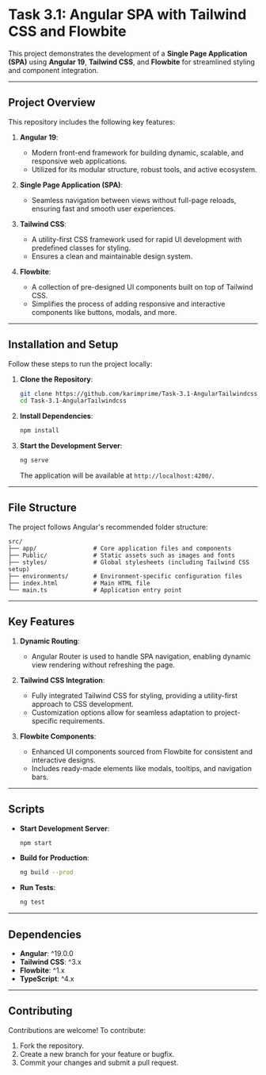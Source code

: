 # Task 3.1: Angular SPA with Tailwind CSS and Flowbite

This project demonstrates the development of a **Single Page Application (SPA)** using **Angular 19**, **Tailwind CSS**, and **Flowbite** for streamlined styling and component integration.

---

## Project Overview

This repository includes the following key features:

1. **Angular 19**:
   - Modern front-end framework for building dynamic, scalable, and responsive web applications.
   - Utilized for its modular structure, robust tools, and active ecosystem.

2. **Single Page Application (SPA)**:
   - Seamless navigation between views without full-page reloads, ensuring fast and smooth user experiences.

3. **Tailwind CSS**:
   - A utility-first CSS framework used for rapid UI development with predefined classes for styling.
   - Ensures a clean and maintainable design system.

4. **Flowbite**:
   - A collection of pre-designed UI components built on top of Tailwind CSS.
   - Simplifies the process of adding responsive and interactive components like buttons, modals, and more.

---

## Installation and Setup

Follow these steps to run the project locally:

1. **Clone the Repository**:
   ```bash
   git clone https://github.com/karimprime/Task-3.1-AngularTailwindcss.git
   cd Task-3.1-AngularTailwindcss
   ```

2. **Install Dependencies**:
   ```bash
   npm install
   ```

3. **Start the Development Server**:
   ```bash
   ng serve
   ```
   The application will be available at `http://localhost:4200/`.

---

## File Structure

The project follows Angular's recommended folder structure:

```
src/
├── app/                # Core application files and components
├── Public/             # Static assets such as images and fonts
├── styles/             # Global stylesheets (including Tailwind CSS setup)
├── environments/       # Environment-specific configuration files
├── index.html          # Main HTML file
└── main.ts             # Application entry point
```

---

## Key Features

1. **Dynamic Routing**:
   - Angular Router is used to handle SPA navigation, enabling dynamic view rendering without refreshing the page.

2. **Tailwind CSS Integration**:
   - Fully integrated Tailwind CSS for styling, providing a utility-first approach to CSS development.
   - Customization options allow for seamless adaptation to project-specific requirements.

3. **Flowbite Components**:
   - Enhanced UI components sourced from Flowbite for consistent and interactive designs.
   - Includes ready-made elements like modals, tooltips, and navigation bars.

---

## Scripts

- **Start Development Server**:
  ```bash
  npm start
  ```

- **Build for Production**:
  ```bash
  ng build --prod
  ```

- **Run Tests**:
  ```bash
  ng test
  ```

---

## Dependencies

- **Angular**: ^19.0.0
- **Tailwind CSS**: ^3.x
- **Flowbite**: ^1.x
- **TypeScript**: ^4.x

---

## Contributing

Contributions are welcome! To contribute:

1. Fork the repository.
2. Create a new branch for your feature or bugfix.
3. Commit your changes and submit a pull request.
